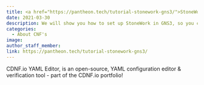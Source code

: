 ```yaml
---
title: <a href="https://pantheon.tech/tutorial-stonework-gns3/">StoneWork + GNS3</a>
date: 2021-03-30
description: We will show you how to set up StoneWork in GNS3, so you can test it in your (simulated) network
categories:
  - About CNF's
image:
author_staff_member:
link: https://pantheon.tech/tutorial-stonework-gns3/
---
```

CDNF.io YAML Editor, is an open-source, YAML configuration editor & verification tool - part of the CDNF.io portfolio!
